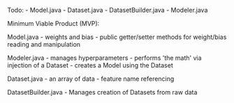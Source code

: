 Todo:
    - Model.java
    - Dataset.java
    - DatasetBuilder.java
    - Modeler.java

Minimum Viable Product (MVP):

Model.java
    - weights and bias
    - public getter/setter methods for weight/bias reading and manipulation

Modeler.java
    - manages hyperparameters
    - performs 'the math' via injection of a Dataset
    - creates a Model using the Dataset

Dataset.java
    - an array of data
    - feature name referencing

DatasetBuilder.java
    - Manages creation of Datasets from raw data